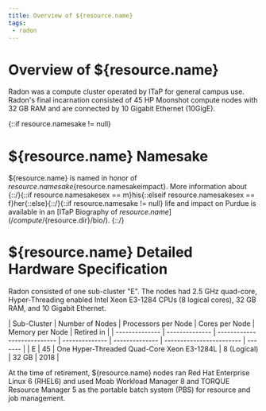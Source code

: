 ```yaml
---
title: Overview of ${resource.name}
tags:
 - radon
---
```

# Overview of ${resource.name}

Radon was a compute cluster operated by ITaP for general campus use. Radon's final incarnation  consisted of 45 HP Moonshot compute nodes with 32 GB RAM and are connected by 10 Gigabit Ethernet (10GigE).

{::if resource.namesake != null}
# ${resource.name} Namesake

${resource.name} is named in honor of ${resource.namesake}${resource.namesakeimpact}. More information about {::/}{::if resource.namesakesex == m}his{::elseif resource.namesakesex == f}her{::else}{::/}{::if resource.namesake != null} life and impact on Purdue is available in an [ITaP Biography of ${resource.name}](/compute/${resource.dir}/bio/).
{::/}

# ${resource.name} Detailed Hardware Specification

Radon consisted of one sub-cluster "E". The nodes had 2.5 GHz quad-core, Hyper-Threading enabled Intel Xeon E3-1284 CPUs (8 logical cores), 32 GB RAM, and 10 Gigabit Ethernet.

| Sub-Cluster | Number of Nodes | Processors per Node         | Cores per Node | Memory per Node | Retired in           |
| -------------- | -------------- | --------------------------- | -------------- | -------------- | ------------------------ | ------- |
| E    | 45                | One Hyper-Threaded Quad-Core Xeon E3-1284L   | 8 (Logical)          | 32 GB          | 2018    |

At the time of retirement, ${resource.name} nodes ran Red Hat Enterprise Linux 6 (RHEL6) and used Moab Workload Manager 8 and TORQUE Resource Manager 5 as the portable batch system (PBS) for resource and job management.  


